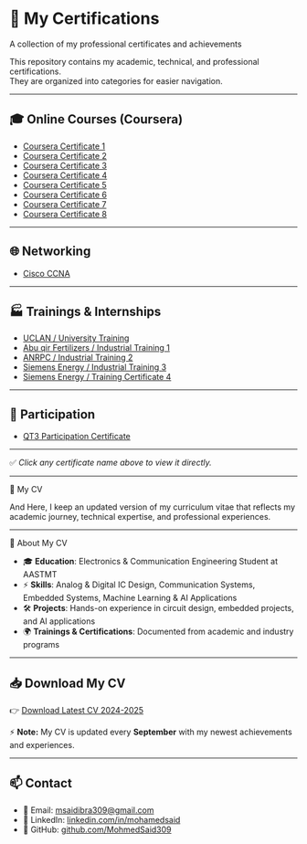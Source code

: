 # 📜 My Certifications
A collection of my professional certificates and achievements

This repository contains my academic, technical, and professional certifications.  
They are organized into categories for easier navigation.  

---

## 🎓 Online Courses (Coursera)
- [Coursera Certificate 1](Coursera%201B3ZH1PJRLEG.pdf)
- [Coursera Certificate 2](Coursera%201LQ9N188SWWE.pdf)
- [Coursera Certificate 3](Coursera%2035X61ZISEA82.pdf)
- [Coursera Certificate 4](Coursera%20A3633JDV42HK%20(2).pdf)
- [Coursera Certificate 5](Coursera%20CUSVSXVBSIWA.pdf)
- [Coursera Certificate 6](Coursera%20IVO8AID8S9QC_copy.pdf)
- [Coursera Certificate 7](Coursera%20IZDX1IUCX2VH.pdf)
- [Coursera Certificate 8](Coursera%20ZWMGN78SAM44.pdf)

---

## 🌐 Networking
- [Cisco CCNA](DOC-20250816-WA0007..pdf)

---

## 🏭 Trainings & Internships
- [UCLAN / University Training](DOC-20250816-WA0006..pdf)  
- [Abu qir Fertilizers / Industrial Training 1](DOC-20250816-WA0008..pdf)  
- [ANRPC / Industrial Training 2](DOC-20250816-WA0025..pdf)  
- [Siemens Energy / Industrial Training 3](DOC-20250816-WA0009..pdf)  
- [Siemens Energy / Training Certificate 4](CamScanner%2008-29-2025%2017.57.pdf)  

---

## 📑 Participation
- [QT3 Participation Certificate](QT3_Participation_Certificate.pdf)  

---

✅ *Click any certificate name above to view it directly.*


---

 
📄 My CV  

And Here, I keep an updated version of my curriculum vitae that reflects my academic journey, technical expertise, and professional experiences.  

---

🔹 About My CV  
- 🎓 **Education**: Electronics & Communication Engineering Student at AASTMT  
- ⚡ **Skills**: Analog & Digital IC Design, Communication Systems, Embedded Systems, Machine Learning & AI Applications  
- 🛠 **Projects**: Hands-on experience in circuit design, embedded projects, and AI applications  
- 🌍 **Trainings & Certifications**: Documented from academic and industry programs  

---

## 📥 Download My CV  
👉 [Download Latest CV 2024-2025](./Mohamed_said_CV_2025.pdf)  

⚡ **Note:** My CV is updated every **September** with my newest achievements and experiences.  

---

## 📫 Contact  
- 📧 Email: msaidibra309@gmail.com
- 💼 LinkedIn: [linkedin.com/in/mohamedsaid](https://www.linkedin.com/in/mohamed-said-714687258?utm_source=share&utm_campaign=share_via&utm_content=profile&utm_medium=android_app)  
- 🐙 GitHub: [github.com/MohmedSaid309](https://github.com/MohmedSaid309)
